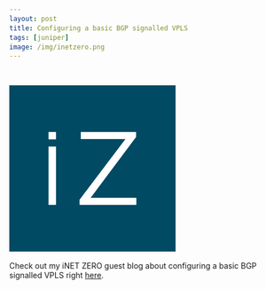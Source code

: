 ```yaml
---
layout: post
title: Configuring a basic BGP signalled VPLS
tags: [juniper]
image: /img/inetzero.png
---
```


<br>                

![iNET Zero logo](/img/inetzero.png "iNET Zero logo") 
<p>
Check out my iNET ZERO guest blog about configuring a basic BGP signalled VPLS right <a href="https://inetzero.com/configuring-a-basic-bgp-signalled-vpls/" target="_blank">here</a>.
</p>    
